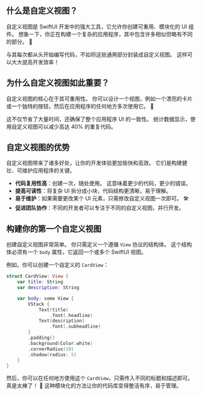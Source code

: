 ﻿## 什么是自定义视图？

自定义视图是 SwiftUI 开发中的强大工具，它允许你创建可重用、模块化的 UI 组件。 想象一下，你正在构建一个复杂的应用程序，其中包含许多相似但略有不同的部分。 🎨

与其每次都从头开始编写代码，不如将这些通用部分封装成自定义视图。 这样可以大大提高开发效率！

## 为什么自定义视图如此重要？

自定义视图的核心在于其可重用性。 你可以设计一个视图，例如一个漂亮的卡片或一个独特的按钮，然后在应用程序的任何地方多次使用它。 🚀

这不仅节省了大量时间，还确保了整个应用程序 UI 的一致性。 统计数据显示，使用自定义视图可以减少高达 40% 的重复代码。

## 自定义视图的优势

自定义视图带来了诸多好处，让你的开发体验更加愉快和高效。 它们是构建健壮、可维护应用程序的关键。

*   **代码复用性高**：创建一次，随处使用。 这意味着更少的代码，更少的错误。
*   **提高可读性**：将复杂 UI 拆分成小块，代码结构更清晰，易于理解。
*   **易于维护**：如果需要更改某个 UI 元素，只需修改自定义视图一次即可。 🛠️
*   **促进团队协作**：不同的开发者可以专注于不同的自定义视图，并行开发。

## 构建你的第一个自定义视图

创建自定义视图非常简单。 你只需定义一个遵循 `View` 协议的结构体。 这个结构体必须有一个 `body` 属性，它返回一个或多个 SwiftUI 视图。

例如，你可以创建一个自定义的 `CardView`：

```swift
struct CardView: View {
    var title: String
    var description: String

    var body: some View {
        VStack {
            Text(title)
                .font(.headline)
            Text(description)
                .font(.subheadline)
        }
        .padding()
        .background(Color.white)
        .cornerRadius(10)
        .shadow(radius: 5)
    }
}
```

然后，你可以在任何地方使用这个 `CardView`，只需传入不同的标题和描述即可。 真是太棒了！ 🤩 这种模块化的方法让你的代码库变得整洁有序，易于管理。